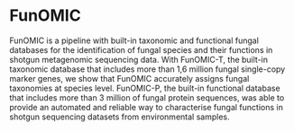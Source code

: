 # FunOMIC
FunOMIC is a pipeline with built-in taxonomic and functional fungal databases for the identification of fungal species and their functions in shotgun metagenomic sequencing data. With FunOMIC-T, the built-in taxonomic database that includes more than 1,6 million fungal single-copy marker genes, we show that FunOMIC accurately assigns fungal taxonomies at species level. FunOMIC-P, the built-in functional database that includes more than 3 million of fungal protein sequences,  was able to provide an automated and reliable way to characterise fungal functions in shotgun sequencing datasets from environmental samples. 
